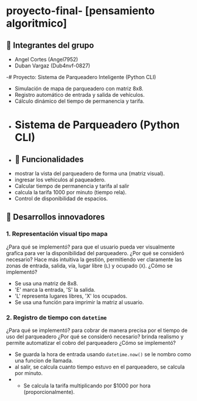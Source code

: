 # proyecto-final- [pensamiento algoritmico]
## 👥 Integrantes del grupo
- Angel Cortes (Angel7952)
- Duban Vargaz (Dub4nvf-0827)

-# Proyecto: Sistema de Parqueadero Inteligente (Python CLI)
- Simulación de mapa de parqueadero con matriz 8x8.
- Registro automático de entrada y salida de vehículos.
- Cálculo dinámico del tiempo de permanencia y tarifa.
- # Sistema de Parqueadero (Python CLI)
- ## 🚗 Funcionalidades
- mostrar la vista del parqueadero de forma una (matriz visual).
- ingresar los vehiculos al paqueadero.
-  Calcular tiempo de permanencia y tarifa al salir
- calcula la tarifa 1000 por minuto (tiempo rela).
- Control de disponibilidad de espacios.
## 📌 Desarrollos innovadores
### 1. Representación visual tipo mapa
¿Para qué se implementó?
para que el usuario pueda ver visualmente grafica para ver la disponibilidad del parqueadero.
¿Por qué se consideró necesario?
Hace más intuitiva la gestión, permitiendo ver claramente las zonas de entrada, salida, vía, lugar libre (`L`) y ocupado (`X`).
¿Cómo se implementó?
- Se usa una matriz de 8x8.
- 'E' marca la entrada, 'S' la salida.
- 'L' representa lugares libres, 'X' los ocupados.
- Se usa una función para imprimir la matriz al usuario.
### 2. Registro de tiempo con `datetime`
¿Para qué se implementó?
para cobrar de manera precisa por el tiempo de uso del parqueadero
¿Por qué se consideró necesario?
brinda realismo y permite automatizar el cobro del parqueadero
¿Cómo se implementó?
- Se guarda la hora de entrada usando `datetime.now()` se le nombro como una funcion de llamada.
- al salir, se calcula cuanto tiempo estuvo en el parqueadero, se calcula por minuto.
- - Se calcula la tarifa multiplicando por $1000 por hora (proporcionalmente).
  




